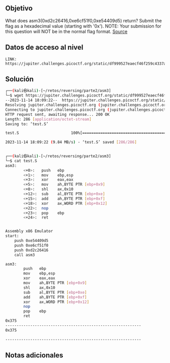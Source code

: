 ## Objetivo
What does asm3(0xd2c26416,0xe6cf51f0,0xe54409d5) return? Submit the flag as a hexadecimal value (starting with '0x'). NOTE: Your submission for this question will NOT be in the normal flag format. [Source](https://jupiter.challenges.picoctf.org/static/df999527eaecf46f259c4337a820856c/test.S)
## Datos de acceso al nivel
```
LINK: https://jupiter.challenges.picoctf.org/static/df999527eaecf46f259c4337a820856c/test.S

```
## Solución

```bash
┌──(kali㉿kali)-[~/retos/reversing/parte2/asm3]
└─$ wget https://jupiter.challenges.picoctf.org/static/df999527eaecf46f259c4337a820856c/test.S
--2023-11-14 18:09:22--  https://jupiter.challenges.picoctf.org/static/df999527eaecf46f259c4337a820856c/test.S
Resolving jupiter.challenges.picoctf.org (jupiter.challenges.picoctf.org)... 3.131.60.8
Connecting to jupiter.challenges.picoctf.org (jupiter.challenges.picoctf.org)|3.131.60.8|:443... connected.
HTTP request sent, awaiting response... 200 OK
Length: 286 [application/octet-stream]
Saving to: ‘test.S’

test.S                       100%[==============================================>]     286  --.-KB/s    in 0s      

2023-11-14 18:09:22 (9.84 MB/s) - ‘test.S’ saved [286/286]

                                                                                                                    
┌──(kali㉿kali)-[~/retos/reversing/parte2/asm3]
└─$ cat test.S
asm3:
        <+0>:   push   ebp
        <+1>:   mov    ebp,esp
        <+3>:   xor    eax,eax
        <+5>:   mov    ah,BYTE PTR [ebp+0x9]
        <+8>:   shl    ax,0x10
        <+12>:  sub    al,BYTE PTR [ebp+0xe]
        <+15>:  add    ah,BYTE PTR [ebp+0xf]
        <+18>:  xor    ax,WORD PTR [ebp+0x12]
        <+22>:  nop
        <+23>:  pop    ebp
        <+24>:  ret  


Assembly x86 Emulator
start:
	push 0xe54409d5
	push 0xe6cf51f0
	push 0xd2c26416
	call asm3

asm3:
        push   ebp
        mov    ebp,esp
        xor    eax,eax
        mov    ah,BYTE PTR [ebp+0x9]
        shl    ax,0x10
        sub    al,BYTE PTR [ebp+0xe]
        add    ah,BYTE PTR [ebp+0xf]
        xor    ax,WORD PTR [ebp+0x12]
        nop
        pop    ebp
        ret 
0x375
------------------------------------------------------------
0x375

------------------------------------------------------------


```
## Notas adicionales
```bash


```